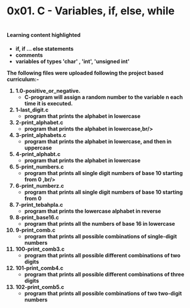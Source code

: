 <h1>0x01. C - Variables, if, else, while<h1/>

<h4>Learning content highlighted<h4/>

   - if, if ... else statements <br/>
   - comments <br/>
   - variables of types 'char' , 'int', 'unsigned int'<br/>

The following files were uploaded following the project based curriculum:-<br/>

1. 1.0-positive_or_negative.<br/>
    - C-program will assign a random number to the variable n each time it is executed.<br/>
2. 1-last_digit.c<br/>
    - program that prints the alphabet in lowercase <br/>
3. 2-print_alphabet.c <br/>
    - program that prints the alphabet in lowercase,br/>
4. 3-print_alphabets.c<br/>
    - program that prints the alphabet in lowercase, and then in uppercase <br/>
3. 4-print_alphabt.c <br/>
    - program that prints the alphabet in lowercase <br/>
6. 5-print_numbers.c <br/>
    - program that prints all single digit numbers of base 10 starting from 0 ,br/>
7. 6-print_numberz.c <br/>
    - program that prints all single digit numbers of base 10 starting from 0 <br/>
8. 7-print_tebahpla.c <br/>
    - program that prints the lowercase alphabet in reverse <br/>
9. 8-print_base16.c <br/>
    - program that prints all the numbers of base 16 in lowercase <br/>
10. 9-print_comb.c <br/>
    - program that prints all possible combinations of single-digit numbers <br/>
11. 100-print_comb3.c <br/>
    - program that prints all possible different combinations of two digits <br/>
12. 101-print_comb4.c <br/>
    - program that prints all possible different combinations of three digits<br/>
13. 102-print_comb5.c <br/>
    - program that prints all possible combinations of two two-digit numbers <br/>
   
